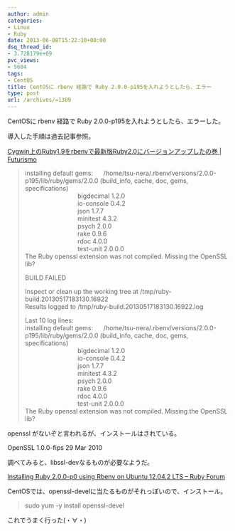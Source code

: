 ```yaml
---
author: admin
categories:
- Linux
- Ruby
date: 2013-06-08T15:22:10+00:00
dsq_thread_id:
- 3.728179e+09
pvc_views:
- 5604
tags:
- CentOS
title: CentOSに rbenv 経路で Ruby 2.0.0-p195を入れようとしたら、エラー
type: post
url: /archives/=1389
---
```


CentOSに rbenv 経路で Ruby 2.0.0-p195を入れようとしたら、エラーした。

導入した手順は過去記事参照。

<a href="http://futurismo.biz/archives/1383" target="_blank">Cygwin上のRuby1.9をrbenvで最新版Ruby2.0にバージョンアップしたの巻 | Futurismo</a>

> installing default gems:&#160;&#160;&#160;&#160;&#160; /home/tsu-nera/.rbenv/versions/2.0.0-p195/lib/ruby/gems/2.0.0 (build_info, cache, doc, gems, specifications)   
> &#160;&#160;&#160;&#160;&#160;&#160;&#160;&#160;&#160;&#160;&#160;&#160;&#160;&#160;&#160;&#160;&#160;&#160;&#160;&#160;&#160;&#160;&#160;&#160;&#160;&#160;&#160;&#160;&#160; bigdecimal 1.2.0   
> &#160;&#160;&#160;&#160;&#160;&#160;&#160;&#160;&#160;&#160;&#160;&#160;&#160;&#160;&#160;&#160;&#160;&#160;&#160;&#160;&#160;&#160;&#160;&#160;&#160;&#160;&#160;&#160;&#160; io-console 0.4.2   
> &#160;&#160;&#160;&#160;&#160;&#160;&#160;&#160;&#160;&#160;&#160;&#160;&#160;&#160;&#160;&#160;&#160;&#160;&#160;&#160;&#160;&#160;&#160;&#160;&#160;&#160;&#160;&#160;&#160; json 1.7.7   
> &#160;&#160;&#160;&#160;&#160;&#160;&#160;&#160;&#160;&#160;&#160;&#160;&#160;&#160;&#160;&#160;&#160;&#160;&#160;&#160;&#160;&#160;&#160;&#160;&#160;&#160;&#160;&#160;&#160; minitest 4.3.2   
> &#160;&#160;&#160;&#160;&#160;&#160;&#160;&#160;&#160;&#160;&#160;&#160;&#160;&#160;&#160;&#160;&#160;&#160;&#160;&#160;&#160;&#160;&#160;&#160;&#160;&#160;&#160;&#160;&#160; psych 2.0.0   
> &#160;&#160;&#160;&#160;&#160;&#160;&#160;&#160;&#160;&#160;&#160;&#160;&#160;&#160;&#160;&#160;&#160;&#160;&#160;&#160;&#160;&#160;&#160;&#160;&#160;&#160;&#160;&#160;&#160; rake 0.9.6   
> &#160;&#160;&#160;&#160;&#160;&#160;&#160;&#160;&#160;&#160;&#160;&#160;&#160;&#160;&#160;&#160;&#160;&#160;&#160;&#160;&#160;&#160;&#160;&#160;&#160;&#160;&#160;&#160;&#160; rdoc 4.0.0   
> &#160;&#160;&#160;&#160;&#160;&#160;&#160;&#160;&#160;&#160;&#160;&#160;&#160;&#160;&#160;&#160;&#160;&#160;&#160;&#160;&#160;&#160;&#160;&#160;&#160;&#160;&#160;&#160;&#160; test-unit 2.0.0.0   
> The Ruby openssl extension was not compiled. Missing the OpenSSL lib?
> 
> BUILD FAILED
> 
> Inspect or clean up the working tree at /tmp/ruby-build.20130517183130.16922   
> Results logged to /tmp/ruby-build.20130517183130.16922.log
> 
> Last 10 log lines:   
> installing default gems:&#160;&#160;&#160;&#160;&#160; /home/tsu-nera/.rbenv/versions/2.0.0-p195/lib/ruby/gems/2.0.0 (build_info, cache, doc, gems, specifications)   
> &#160;&#160;&#160;&#160;&#160;&#160;&#160;&#160;&#160;&#160;&#160;&#160;&#160;&#160;&#160;&#160;&#160;&#160;&#160;&#160;&#160;&#160;&#160;&#160;&#160;&#160;&#160;&#160;&#160; bigdecimal 1.2.0   
> &#160;&#160;&#160;&#160;&#160;&#160;&#160;&#160;&#160;&#160;&#160;&#160;&#160;&#160;&#160;&#160;&#160;&#160;&#160;&#160;&#160;&#160;&#160;&#160;&#160;&#160;&#160;&#160;&#160; io-console 0.4.2   
> &#160;&#160;&#160;&#160;&#160;&#160;&#160;&#160;&#160;&#160;&#160;&#160;&#160;&#160;&#160;&#160;&#160;&#160;&#160;&#160;&#160;&#160;&#160;&#160;&#160;&#160;&#160;&#160;&#160; json 1.7.7   
> &#160;&#160;&#160;&#160;&#160;&#160;&#160;&#160;&#160;&#160;&#160;&#160;&#160;&#160;&#160;&#160;&#160;&#160;&#160;&#160;&#160;&#160;&#160;&#160;&#160;&#160;&#160;&#160;&#160; minitest 4.3.2   
> &#160;&#160;&#160;&#160;&#160;&#160;&#160;&#160;&#160;&#160;&#160;&#160;&#160;&#160;&#160;&#160;&#160;&#160;&#160;&#160;&#160;&#160;&#160;&#160;&#160;&#160;&#160;&#160;&#160; psych 2.0.0   
> &#160;&#160;&#160;&#160;&#160;&#160;&#160;&#160;&#160;&#160;&#160;&#160;&#160;&#160;&#160;&#160;&#160;&#160;&#160;&#160;&#160;&#160;&#160;&#160;&#160;&#160;&#160;&#160;&#160; rake 0.9.6   
> &#160;&#160;&#160;&#160;&#160;&#160;&#160;&#160;&#160;&#160;&#160;&#160;&#160;&#160;&#160;&#160;&#160;&#160;&#160;&#160;&#160;&#160;&#160;&#160;&#160;&#160;&#160;&#160;&#160; rdoc 4.0.0   
> &#160;&#160;&#160;&#160;&#160;&#160;&#160;&#160;&#160;&#160;&#160;&#160;&#160;&#160;&#160;&#160;&#160;&#160;&#160;&#160;&#160;&#160;&#160;&#160;&#160;&#160;&#160;&#160;&#160; test-unit 2.0.0.0   
> The Ruby openssl extension was not compiled. Missing the OpenSSL lib? 

openssl がないぞと言われるが、インストールはされている。

OpenSSL 1.0.0-fips 29 Mar 2010

調べてみると、libssl-devなるものが必要なようだ。

<a href="http://www.ruby-forum.com/topic/4411882" target="_blank">Installing Ruby 2.0.0-p0 using Rbenv on Ubuntu 12.04.2 LTS &#8211; Ruby Forum</a>

CentOSでは、openssl-develに当たるものがそれっぽいので、インストール。

> sudo yum -y install openssl-devel

これでうまく行った(・∀・)